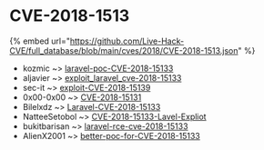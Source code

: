 # CVE-2018-1513
{% embed url="https://github.com/Live-Hack-CVE/full_database/blob/main/cves/2018/CVE-2018-1513.json" %}

* kozmic ~> [laravel-poc-CVE-2018-15133](https://www.alice-snow.ru/2018/database/cve-2018-1513/laravel-poc-cve-2018-15133-kozmic)
* aljavier ~> [exploit_laravel_cve-2018-15133](https://www.alice-snow.ru/2018/database/cve-2018-1513/exploit_laravel_cve-2018-15133-aljavier)
* sec-it ~> [exploit-CVE-2018-15139](https://www.alice-snow.ru/2018/database/cve-2018-1513/exploit-cve-2018-15139-sec-it)
* 0x00-0x00 ~> [CVE-2018-15131](https://www.alice-snow.ru/2018/database/cve-2018-1513/cve-2018-15131-0x00-0x00)
* Bilelxdz ~> [Laravel-CVE-2018-15133](https://www.alice-snow.ru/2018/database/cve-2018-1513/laravel-cve-2018-15133-bilelxdz)
* NatteeSetobol ~> [CVE-2018-15133-Lavel-Expliot](https://www.alice-snow.ru/2018/database/cve-2018-1513/cve-2018-15133-lavel-expliot-natteesetobol)
* bukitbarisan ~> [laravel-rce-cve-2018-15133](https://www.alice-snow.ru/2018/database/cve-2018-1513/laravel-rce-cve-2018-15133-bukitbarisan)
* AlienX2001 ~> [better-poc-for-CVE-2018-15133](https://www.alice-snow.ru/2018/database/cve-2018-1513/better-poc-for-cve-2018-15133-alienx2001)